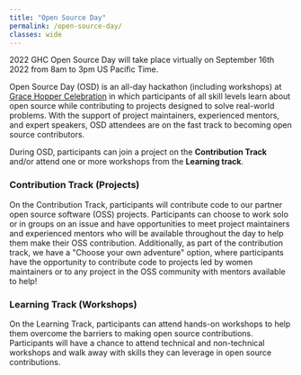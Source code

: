 ```yaml
---
title: "Open Source Day"
permalink: /open-source-day/
classes: wide
---
```


2022 GHC Open Source Day will take place virtually on September 16th 2022 from 8am to 3pm US Pacific Time.

Open Source Day (OSD) is an all-day hackathon (including workshops) at [Grace Hopper Celebration](https://ghc.anitab.org/) in which participants of all skill levels learn about open source while contributing to projects designed to solve real-world problems. With the support of project maintainers, experienced mentors, and expert speakers, OSD attendees are on the fast track to becoming open source contributors.

During OSD, participants can join a project on the **Contribution Track** and/or attend one or more workshops from the **Learning track**.

### Contribution Track (Projects)
On the Contribution Track, participants will contribute code to our partner open source software (OSS) projects.
 Participants can choose to work solo or in groups on an issue and have opportunities to meet project maintainers
 and experienced mentors who will be available throughout the day to help them make their OSS contribution.
 Additionally, as part of the contribution track, we have a "Choose your own adventure" option, where participants
 have the opportunity to contribute code to projects led by women maintainers or to any project in the OSS
 community with mentors available to help!

### Learning Track (Workshops)
On the Learning Track, participants can attend hands-on workshops to help them overcome the barriers to making
 open source contributions. Participants will have a chance to attend technical and non-technical workshops and walk
 away with skills they can leverage in open source contributions.